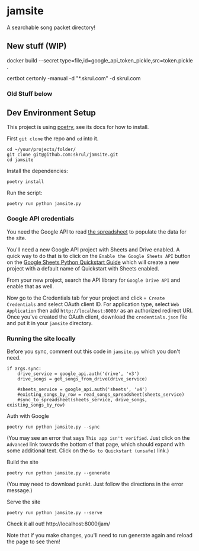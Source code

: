 # jamsite
A searchable song packet directory!

## New stuff (WIP)

docker build --secret type=file,id=google_api_token_pickle,src=token.pickle .

certbot certonly -manual -d "*.skrul.com" -d skrul.com



### Old Stuff below

## Dev Environment Setup

This project is using [poetry](https://python-poetry.org/docs/), see its docs for how to install.

First `git clone` the repo and `cd` into it.

```
cd ~/your/projects/folder/
git clone git@github.com:skrul/jamsite.git
cd jamsite
```

Install the dependencies:
```
poetry install
```

Run the script:
```
poetry run python jamsite.py
```

### Google API credentials
You need the Google API to read [the spreadsheet](https://docs.google.com/spreadsheets/d/1yGF1CY-obfm5QWiVhvvBoN5XYtQe902hs1np6b6G9Ag/edit#gid=0) to populate the data for the site.

You'll need a new Google API project with Sheets and Drive enabled. A quick way to do that is to click on the `Enable the Google Sheets API` button on the [Google Sheets Python Quickstart Guide](https://developers.google.com/sheets/api/quickstart/python)
which will create a new project with a default name of Quickstart with Sheets enabled.

From your new project, search the API library for `Google Drive API` and enable that as well.

Now go to the Credentials tab for your project and click `+ Create Credentials` and select OAuth client ID. For application type, select `Web Application` then add `http://localhost:8080/` as an authorized redirect URI. Once you've created the OAuth client, download the `credentials.json` file and put it in your `jamsite` directory.

### Running the site locally

Before you sync, comment out this code in `jamsite.py` which you don't need.
```
if args.sync:
    drive_service = google_api.auth('drive', 'v3')
    drive_songs = get_songs_from_drive(drive_service)

    #sheets_service = google_api.auth('sheets', 'v4')
    #existing_songs_by_row = read_songs_spreadsheet(sheets_service)
    #sync_to_spreadsheet(sheets_service, drive_songs, existing_songs_by_row)
```

Auth with Google
```
poetry run python jamsite.py --sync
```
(You may see an error that says `This app isn't verified`. Just click on the `Advanced` link towards the bottom of that page, which should expand with some additional text. Click on the `Go to Quickstart (unsafe)` link.)

Build the site
```
poetry run python jamsite.py --generate
```
(You may need to download punkt. Just follow the directions in the error message.)

Serve the site
```
poetry run python jamsite.py --serve
```

Check it all out! http://localhost:8000/jam/

Note that if you make changes, you'll need to run generate again and reload the page to see them!
